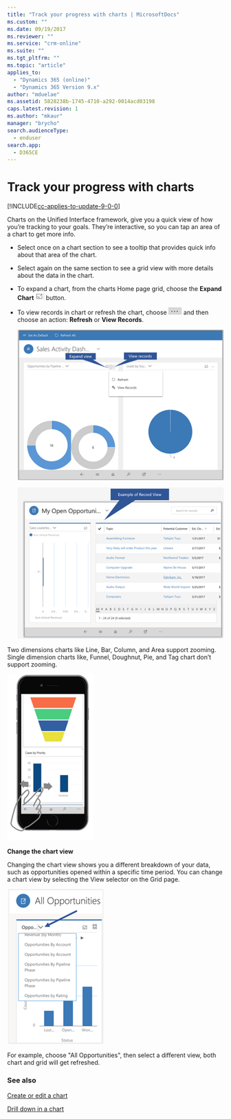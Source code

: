 ```yaml
---
title: "Track your progress with charts | MicrosoftDocs"
ms.custom: ""
ms.date: 09/19/2017
ms.reviewer: ""
ms.service: "crm-online"
ms.suite: ""
ms.tgt_pltfrm: ""
ms.topic: "article"
applies_to: 
  - "Dynamics 365 (online)"
  - "Dynamics 365 Version 9.x"
author: "mduelae"
ms.assetid: 5828238b-1745-4710-a292-0014acd03198
caps.latest.revision: 1
ms.author: "mkaur"
manager: "brycho"
search.audienceType: 
  - enduser
search.app: 
  - D365CE
---
```

# Track your progress with charts

[!INCLUDE[cc-applies-to-update-9-0-0](../includes/cc_applies_to_update_9_0_0.md)]

Charts on the Unified Interface framework, give you a quick view of how you’re tracking to your goals. They’re interactive, so you can tap an area of a chart to get more info.

-   Select once on a chart section to see a tooltip that provides quick info about that area of the chart.

-   Select again on the same section to see a grid view with more details about the data in the chart.

-   To expand a chart, from the charts Home page grid, choose the **Expand Chart**  ![Expand chart view](media/expandviewbutton.png "Expand chart view") button.

-   To view records in chart or refresh the chart, choose ![More commands](media/MoreButton.png "More commands") and then choose an  action: **Refresh** or **View Records**.
            
     ![Dynamics 365 for phones and tablets expand and table view of a chart](media/TrackProgressWithCharts_18.png "Dynamics 365 for phones and tablets expand and table view of a chart")  
  
    ![Record view of chart](media/Recordview.png "Record view of chart") 
       

Two dimensions charts like Line, Bar, Column, and Area support zooming. Single dimension charts like, Funnel, Doughnut, Pie, and Tag chart don’t support zooming.

![Dynamics 365 for phones how to zoom](media/ZoomOnMobilePhone_19.png "Dynamics 365 for phones and tablets how to zoom")

**Change the chart view**
 
Changing the chart view shows you a different breakdown of your data, such as opportunities opened within a specific time period. You can change a chart view by selecting the View selector on the Grid page.

![Dynamics 365 for phones and tablets change a chart view](media/ChageChartView_20.png "Dynamics 365 for phones and tablets chnage a chart view")

For example, choose "All Opportunities", then select a different view, both chart and grid will get refreshed.

### See also 
 [Create or edit a chart](create-edit-chart.md)
 
 [Drill down in a chart](drill-down-chart.md)










